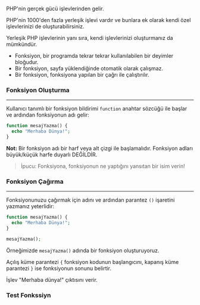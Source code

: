 PHP'nin gerçek gücü işlevlerinden gelir.

PHP'nin 1000'den fazla yerleşik işlevi vardır ve bunlara ek olarak kendi özel işlevlerinizi de oluşturabilirsiniz.

Yerleşik PHP işlevlerinin yanı sıra, kendi işlevlerinizi oluşturmanız da mümkündür.

- Fonksiyon, bir programda tekrar tekrar kullanılabilen bir deyimler bloğudur.
- Bir fonksiyon, sayfa yüklendiğinde otomatik olarak çalışmaz.
- Bir fonksiyon, fonksiyona yapılan bir çağrı ile çalıştırılır.

### Fonksiyon Oluşturma
---
Kullanıcı tanımlı bir fonksiyon bildirimi `function` anahtar sözcüğü ile başlar ve ardından fonksiyonun adı gelir:

```PHP title:'Fonksiyon oluşturma'
function mesajYazma() {
  echo "Merhaba Dünya!";
}
```

**Not:** Bir fonksiyon adı bir harf veya alt çizgi ile başlamalıdır. Fonksiyon adları büyük/küçük harfe duyarlı DEĞİLDİR.

>İpucu: Fonksiyona, fonksiyonun ne yaptığını yansıtan bir isim verin!

### Fonksiyon Çağırma
---
Fonksiyonunuzu çağırmak için adını ve ardından parantez `()` işaretini yazmanız yeterlidir:

```PHP title:'Fonksiyon çağırma'
function mesajYazma() {
  echo "Merhaba Dünya!";
}

mesajYazma();
```

Örneğimizde `mesajYazma()` adında bir fonksiyon oluşturuyoruz.

Açılış küme parantezi `{` fonksiyon kodunun başlangıcını, kapanış küme parantezi `}` ise fonksiyonun sonunu belirtir.

İşlev "Merhaba dünya!" çıktısını verir.

### Test Fonkssiyn
